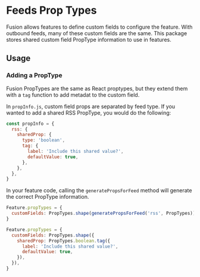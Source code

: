 # Feeds Prop Types

Fusion allows features to define custom fields to configure the feature. With outbound feeds,
many of these custom fields are the same. This package stores shared custom field PropType information to use
in features.

## Usage

### Adding a PropType

Fusion PropTypes are the same as React proptypes, but they extend them with a `tag` function to add metadat to the custom field.

In `propInfo.js`, custom field props are separated by feed type. If you wanted to add a shared RSS PropType, you would do the following:

```js
const propInfo = {
  rss: {
    sharedProp: {
      type: 'boolean',
      tag: {
        label: 'Include this shared value?',
        defaultValue: true,
      },
    },
  },
}
```

In your feature code, calling the `generatePropsForFeed` method will generate the correct PropType information.

```js
Feature.propTypes = {
  customFields: PropTypes.shape(generatePropsForFeed('rss', PropTypes)),
}
```

```js
Feature.propTypes = {
  customFields: PropTypes.shape({
    sharedProp: PropTypes.boolean.tag({
      label: 'Include this shared value?',
      defaultValue: true,
    }),
  }),
}
```
